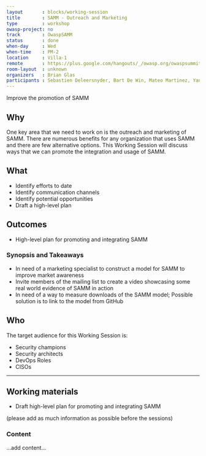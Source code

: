 ```yaml
---
layout       : blocks/working-session
title        : SAMM - Outreach and Marketing
type         : workshop
owasp-project: no
track        : OwaspSAMM
status       : done
when-day     : Wed
when-time    : PM-2
location     : Villa-1
remote       : https://plus.google.com/hangouts/_/owasp.org/owaspsummit-sam
room-layout  : unknown
organizers   : Brian Glas
participants : Sebastien Deleersnyder, Bart De Win, Mateo Martinez, Yan Kravchenko, Viktor Lindstrom
---
```


Improve the promotion of SAMM

## Why

One key area that we need to work on is the outreach and marketing of SAMM. There are numerous benefits for any organization that uses SAMM and there are few alternative options. This Working Session will discuss ways that we can promote the integration and usage of SAMM.

## What

- Identify efforts to date
- Identify communication channels
- Identify potential opportunities
- Draft a high-level plan

## Outcomes

- High-level plan for promoting and integrating SAMM

### Synopsis and Takeaways

- In need of a marketing specialist to construct a model for SAMM to improve market awareness
- Invite members of the mailing list to create a video showcasing some real world evidence of SAMM in action
- In need of a way to measure downloads of the SAMM model; Possible solution is to link to the model from GitHub

## Who

The target audience for this Working Session is:

 - Security champions
 - Security architects
 - DevOps Roles
 - CISOs
 
 --- 

## Working materials

- Draft high-level plan for promoting and integrating SAMM

(please add as much information as possible before the sessions)

### Content

...add content...
